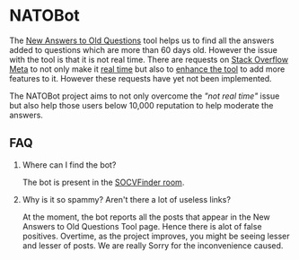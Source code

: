 # NATOBot


The [New Answers to Old Questions](http://stackoverflow.com/tools/new-answers-old-questions) tool helps us to find all the answers added to questions which are more than 60 days old. However the issue with the tool is that it is not real time. There are requests on [Stack Overflow Meta](http://meta.stackoverflow.com) to not only make it [real time](http://meta.stackoverflow.com/questions/312246/make-the-new-answers-to-old-questions-real-time) but also to [enhance the tool](http://meta.stackoverflow.com/questions/319952/enhance-the-new-answers-to-old-questions-moderator-tool) to add more features to it. However these requests have yet not been implemented. 

The NATOBot project aims to not only overcome the *"not real time"* issue but also help those users below 10,000 reputation to help moderate the answers. 

FAQ
---

1. Where can I find the bot?

   The bot is present in the [SOCVFinder room](http://chat.stackoverflow.com/rooms/111347/socvfinder). 

2. Why is it so spammy? Aren't there a lot of useless links?

   At the moment, the bot reports all the posts that appear in the New Answers to Old Questions Tool page. Hence there is alot of false positives. Overtime, as the project improves, you might be seeing lesser and lesser of posts. We are really Sorry for the inconvenience caused. 
   
   

